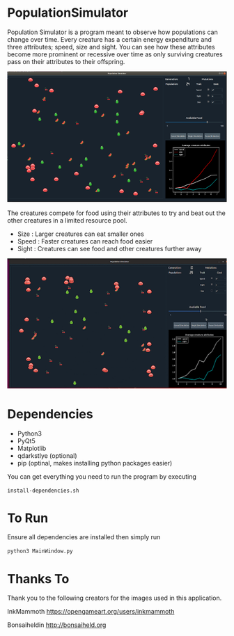# PopulationSimulator
Population Simulator is a program meant to observe how populations can change over time. Every creature has a certain energy expenditure and three attributes; speed, size and sight. You can see how these attributes become more prominent or recessive over time as only surviving creatures pass on their attributes to their offspring. 

![sample](https://github.com/MitchelPaulin/PopulationSimulator/blob/master/assets/demo/sample.png)

The creatures compete for food using their attributes to try and beat out the other creatures in a limited resource pool. 

* Size  : Larger creatures can eat smaller ones 
* Speed : Faster creatures can reach food easier 
* Sight : Creatures can see food and other creatures further away 

![demo](https://github.com/MitchelPaulin/PopulationSimulator/blob/master/assets/demo/demo.gif)

# Dependencies 
* Python3 
* PyQt5 
* Matplotlib
* qdarkstlye (optional) 
* pip (optinal, makes installing python packages easier)

You can get everything you need to run the program by executing 

`install-dependencies.sh`

# To Run 
Ensure all dependencies are installed then simply run 

`python3 MainWindow.py` 

# Thanks To 
Thank you to the following creators for the images used in this application.

InkMammoth https://opengameart.org/users/inkmammoth

Bonsaiheldin http://bonsaiheld.org
